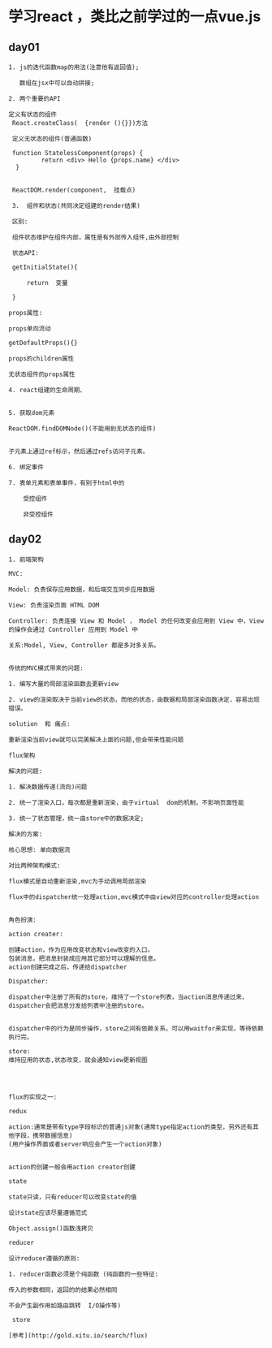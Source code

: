 # 学习react ，类比之前学过的一点vue.js

## day01

    1. js的迭代函数map的用法(注意他有返回值);

       数组在jsx中可以自动拼接;

    2. 两个重要的API

    定义有状态的组件
     React.createClass(  {render (){}})方法

     定义无状态的组件(普通函数)

     function StatelessComponent(props) {
             return <div> Hello {props.name} </div>
      }


     ReactDOM.render(component,  挂载点)

     3.  组件和状态(共同决定组建的render结果)

     区别:

     组件状态维护在组件内部，属性是有外部传入组件,由外部控制

     状态API:

     getInitialState(){

         return  变量

     }

    props属性:

    props单向流动

    getDefaultProps(){}

    props的children属性

    无状态组件的props属性

    4. react组建的生命周期、


    5. 获取dom元素

    ReactDOM.findDOMNode()(不能用到无状态的组件)


    子元素上通过ref标示，然后通过refs访问子元素。

    6. 绑定事件

    7. 表单元素和表单事件，有别于html中的

        受控组件

        非受控组件

## day02


    1. 前端架构

    MVC:

    Model: 负责保存应用数据，和后端交互同步应用数据

    View: 负责渲染页面 HTML DOM

    Controller: 负责连接 View 和 Model ， Model 的任何改变会应用到 View 中，View 的操作会通过 Controller 应用到 Model 中

    关系:Model, View, Controller 都是多对多关系。


    传统的MVC模式带来的问题:

    1. 编写大量的局部渲染函数去更新view

    2. view的渲染取决于当前view的状态，而他的状态，由数据和局部渲染函数决定，容易出现错误。

    solution  和 痛点:

    重新渲染当前view就可以完美解决上面的问题,但会带来性能问题

    flux架构

    解决的问题:

    1. 解决数据传递(流向)问题

    2. 统一了渲染入口，每次都是重新渲染，由于virtual  dom的机制，不影响页面性能

    3. 统一了状态管理，统一由store中的数据决定;

    解决的方案:

    核心思想: 单向数据流

    对比两种架构模式:

    flux模式是自动重新渲染,mvc为手动调用局部渲染

    flux中的dispatcher统一处理action,mvc模式中由view对应的controller处理action


    角色扮演:

    action creater:

    创建action，作为应用改变状态和view改变的入口。
    包装消息，把消息封装成应用其它部分可以理解的信息。
    action创建完成之后，传递给dispatcher

    Dispatcher:

    dispatcher中注册了所有的store，维持了一个store列表，当action消息传递过来，dispatcher会把消息分发给列表中注册的store。


    dispatcher中的行为是同步操作，store之间有依赖关系，可以用waitfor来实现，等待依赖执行完。

    store:
    维持应用的状态,状态改变，就会通知view更新视图




    flux的实现之一:

    redux

    action:通常是带有type字段标识的普通js对象(通常type指定action的类型，另外还有其他字段，携带数据信息)
    (用户操作界面或者server响应会产生一个action对象)


    action的创建一般会用action creator创建

    state

    state只读，只有reducer可以改变state的值

    设计state应该尽量遵循范式

    Object.assign()函数浅拷贝

    reducer

    设计reducer遵循的原则:

    1. reducer函数必须是个纯函数 (纯函数的一些特征:

    传入的参数相同，返回的的结果必然相同

    不会产生副作用如路由跳转  I/O操作等)

     store

    [参考](http://gold.xitu.io/search/flux)
